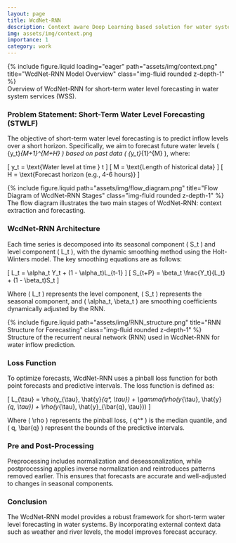 ```yaml
---
layout: page
title: WcdNet-RNN
description: Context aware Deep Learning based solution for water systems
img: assets/img/context.png
importance: 1
category: work
---
```


<div class="row">
    <div class="col-sm mt-3 mt-md-0">
        {% include figure.liquid loading="eager" path="assets/img/context.png" title="WcdNet-RNN Model Overview" class="img-fluid rounded z-depth-1" %}
    </div>
</div>

<div class="caption">
    Overview of WcdNet-RNN for short-term water level forecasting in water system services (WSS).
</div>

### Problem Statement: Short-Term Water Level Forecasting (STWLF)

The objective of short-term water level forecasting is to predict inflow levels over a short horizon. Specifically, we aim to forecast future water levels \( \{y_t\}_{M+1}^{M+H} \) based on past data \( \{y_t\}_{1}^{M} \), where:

\[
y_t = \text{Water level at time } t
\]
\[
M = \text{Length of historical data}
\]
\[
H = \text{Forecast horizon (e.g., 4-6 hours)}
\]

<div class="row justify-content-sm-center">
    <div class="col-sm-8 mt-3 mt-md-0">
        {% include figure.liquid path="assets/img/flow_diagram.png" title="Flow Diagram of WcdNet-RNN Stages" class="img-fluid rounded z-depth-1" %}
    </div>
</div>

<div class="caption">
    The flow diagram illustrates the two main stages of WcdNet-RNN: context extraction and forecasting.
</div>

### WcdNet-RNN Architecture

Each time series is decomposed into its seasonal component \( S_t \) and level component \( L_t \), with the dynamic smoothing method using the Holt-Winters model. The key smoothing equations are as follows:

\[
L_t = \alpha_t Y_t + (1 - \alpha_t)L_{t-1}
\]
\[
S_{t+P} = \beta_t \frac{Y_t}{L_t} + (1 - \beta_t)S_t
\]

Where \( L_t \) represents the level component, \( S_t \) represents the seasonal component, and \( \alpha_t, \beta_t \) are smoothing coefficients dynamically adjusted by the RNN.

<div class="row">
    <div class="col-sm mt-3 mt-md-0">
        {% include figure.liquid path="assets/img/RNN_structure.png" title="RNN Structure for Forecasting" class="img-fluid rounded z-depth-1" %}
    </div>
</div>

<div class="caption">
    Structure of the recurrent neural network (RNN) used in WcdNet-RNN for water inflow prediction.
</div>

### Loss Function

To optimize forecasts, WcdNet-RNN uses a pinball loss function for both point forecasts and predictive intervals. The loss function is defined as:

\[
L_{\tau} = \rho(y_{\tau}, \hat{y}_{q*, \tau}) + \gamma(\rho(y_{\tau}, \hat{y}_{q, \tau}) + \rho(y_{\tau}, \hat{y}_{\bar{q}, \tau}))
\]

Where \( \rho \) represents the pinball loss, \( q^* \) is the median quantile, and \( q, \bar{q} \) represent the bounds of the predictive intervals.

### Pre and Post-Processing

Preprocessing includes normalization and deseasonalization, while postprocessing applies inverse normalization and reintroduces patterns removed earlier. This ensures that forecasts are accurate and well-adjusted to changes in seasonal components.

### Conclusion

The WcdNet-RNN model provides a robust framework for short-term water level forecasting in water systems. By incorporating external context data such as weather and river levels, the model improves forecast accuracy.

